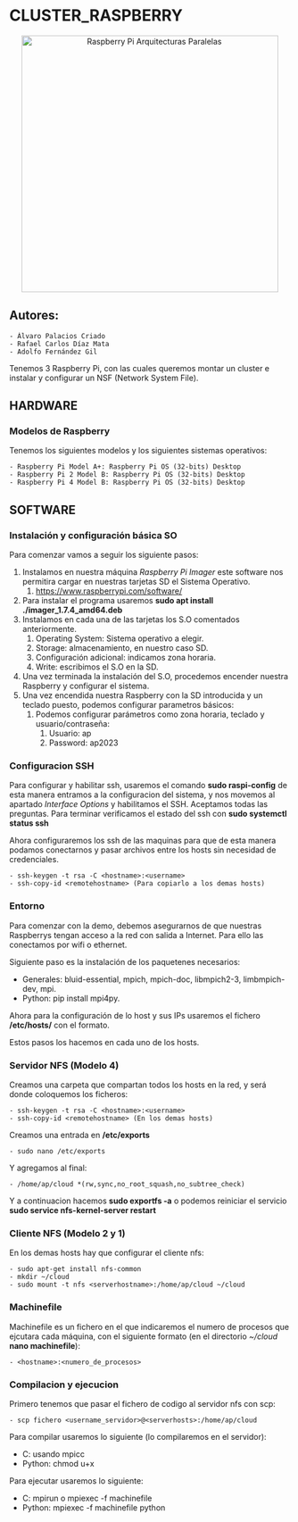 # CLUSTER_RASPBERRY

<p align="center">
<image width="460" src="/Raspberry_Cluster/LOGO_PI.png" alt="Raspberry Pi Arquitecturas Paralelas" caption="Raspberry Pi Arquitecturas Paralelas">
</p>
    
## Autores:
    - Álvaro Palacios Criado
    - Rafael Carlos Díaz Mata
    - Adolfo Fernández Gil

Tenemos 3 Raspberry Pi, con las cuales queremos montar un cluster e instalar y configurar un NSF (Network System File).

## HARDWARE

### Modelos de Raspberry

Tenemos los siguientes modelos y los siguientes sistemas operativos:

    - Raspberry Pi Model A+: Raspberry Pi OS (32-bits) Desktop
    - Raspberry Pi 2 Model B: Raspberry Pi OS (32-bits) Desktop
    - Raspberry Pi 4 Model B: Raspberry Pi OS (32-bits) Desktop

## SOFTWARE

### Instalación y configuración básica SO

Para comenzar vamos a seguir los siguiente pasos:

1. Instalamos en nuestra máquina *Raspberry Pi Imager* este software nos permitira cargar en nuestras tarjetas SD el Sistema Operativo.
   1. <https://www.raspberrypi.com/software/>
2. Para instalar el programa usaremos **sudo apt install ./imager_1.7.4_amd64.deb**
3. Instalamos en cada una de las tarjetas los S.O comentados anteriormente.
   1. Operating System: Sistema operativo a elegir.
   2. Storage: almacenamiento, en nuestro caso SD.
   3. Configuración adicional: indicamos zona horaria.
   4. Write: escribimos el S.O en la SD.
4. Una vez terminada la instalación del S.O, procedemos encender nuestra Raspberry y configurar el sistema.
5. Una vez encendida nuestra Raspberry con la SD introducida y un teclado puesto, podemos configurar parametros básicos:
   1. Podemos configurar parámetros como zona horaria, teclado y usuario/contraseña:
      1. Usuario: ap
      2. Password: ap2023

### Configuracion SSH

Para configurar y habilitar ssh, usaremos el comando **sudo raspi-config** de esta manera entramos a la configuracion del sistema, y nos movemos al apartado *Interface Options* y habilitamos el SSH. Aceptamos todas las preguntas. Para terminar verificamos el estado del ssh con **sudo systemctl status ssh**

Ahora configuraremos los ssh de las maquinas para que de esta manera podamos conectarnos y pasar archivos entre los hosts sin necesidad de credenciales.

    - ssh-keygen -t rsa -C <hostname>:<username>
    - ssh-copy-id <remotehostname> (Para copiarlo a los demas hosts)

### Entorno

Para comenzar con la demo, debemos asegurarnos de que nuestras Raspberrys tengan acceso a la red con salida a Internet. Para ello las conectamos por wifi o ethernet.

Siguiente paso es la instalación de los paquetenes necesarios:

- Generales: bluid-essential, mpich, mpich-doc, libmpich2-3, limbmpich-dev, mpi.
- Python: pip install mpi4py.

Ahora para la configuración de lo host y sus IPs usaremos el fichero **/etc/hosts/**  con el formato. <ip> <hostname>

Estos pasos los hacemos en cada uno de los hosts.

### Servidor NFS (Modelo 4)

Creamos una carpeta que compartan todos los hosts en la red, y será donde coloquemos los ficheros:
    
    - ssh-keygen -t rsa -C <hostname>:<username>
    - ssh-copy-id <remotehostname> (En los demas hosts)
    
Creamos una entrada en **/etc/exports**

    - sudo nano /etc/exports

Y agregamos al final:
    
    - /home/ap/cloud *(rw,sync,no_root_squash,no_subtree_check)

Y a continuacion hacemos **sudo exportfs -a** o podemos reiniciar el servicio **sudo service nfs-kernel-server restart**

### Cliente NFS (Modelo 2 y 1)

En los demas hosts hay que configurar el cliente nfs:

    - sudo apt-get install nfs-common
    - mkdir ~/cloud
    - sudo mount -t nfs <serverhostname>:/home/ap/cloud ~/cloud


### Machinefile

Machinefile es un fichero en el que indicaremos el numero de procesos que ejcutara cada máquina, con el siguiente formato (en el directorio *~/cloud* **nano machinefile**):

    - <hostname>:<numero_de_procesos>

### Compilacion y ejecucion

Primero tenemos que pasar el fichero de codigo al servidor nfs con scp:

    - scp fichero <username_servidor>@<serverhosts>:/home/ap/cloud

Para compilar usaremos lo siguiente (lo compilaremos en el servidor):

- C: usando mpicc
- Python: chmod u+x

Para ejecutar usaremos lo siguiente:

- C: mpirun o mpiexec -f machinefile <ejecutable>
- Python: mpiexec -f machinefile python <ejecutable> 
